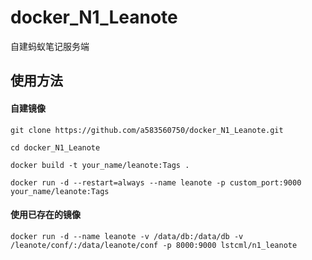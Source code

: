 # docker_N1_Leanote
自建蚂蚁笔记服务端

## 使用方法
#### 自建镜像
`git clone https://github.com/a583560750/docker_N1_Leanote.git`

`cd docker_N1_Leanote`

`docker build -t your_name/leanote:Tags .`

`docker run -d --restart=always --name leanote -p custom_port:9000 your_name/leanote:Tags`
#### 使用已存在的镜像
`docker run -d --name leanote -v /data/db:/data/db -v /leanote/conf/:/data/leanote/conf -p 8000:9000 lstcml/n1_leanote`
